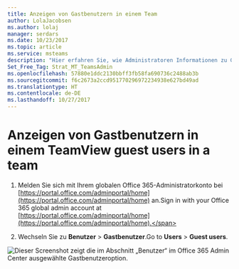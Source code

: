 ```yaml
---
title: Anzeigen von Gastbenutzern in einem Team
author: LolaJacobsen
ms.author: lolaj
manager: serdars
ms.date: 10/23/2017
ms.topic: article
ms.service: msteams
description: "Hier erfahren Sie, wie Administratoren Informationen zu Gastbenutzern in Microsoft Teams anzeigen können."
Set_Free_Tag: Strat_MT_TeamsAdmin
ms.openlocfilehash: 57880e1ddc2130bbff3fb58fa690736c2488ab3b
ms.sourcegitcommit: f6c2673a2ccd951770296972234938e627bd49ad
ms.translationtype: HT
ms.contentlocale: de-DE
ms.lasthandoff: 10/27/2017
---
```

<a name="view-guest-users-in-a-team"></a><span data-ttu-id="b1f65-103">Anzeigen von Gastbenutzern in einem Team</span><span class="sxs-lookup"><span data-stu-id="b1f65-103">View guest users in a team</span></span>
==========================


1. <span data-ttu-id="b1f65-104">Melden Sie sich mit Ihrem globalen Office 365-Administratorkonto bei [https://portal.office.com/adminportal/home](https://portal.office.com/adminportal/home) an.</span><span class="sxs-lookup"><span data-stu-id="b1f65-104">Sign in with your Office 365 global admin account at  [https://portal.office.com/adminportal/home](https://portal.office.com/adminportal/home).</span></span>
    
  
2. <span data-ttu-id="b1f65-105">Wechseln Sie zu **Benutzer** > **Gastbenutzer**.</span><span class="sxs-lookup"><span data-stu-id="b1f65-105">Go to **Users** > **Guest users**.</span></span>
    
    
![Dieser Screenshot zeigt die im Abschnitt „Benutzer“ im Office 365 Admin Center ausgewählte Gastbenutzeroption.](media/95b83ff5-72ef-4668-b541-4e25b767620a.png)
  